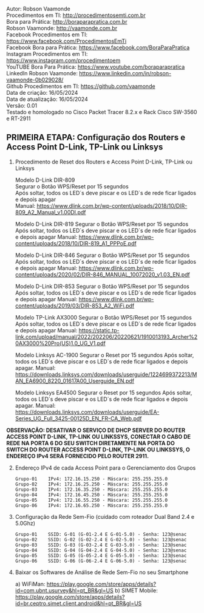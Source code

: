 Autor: Robson Vaamonde<br>
Procedimentos em TI: http://procedimentosemti.com.br<br>
Bora para Prática: http://boraparapratica.com.br<br>
Robson Vaamonde: http://vaamonde.com.br<br>
Facebook Procedimentos em TI: https://www.facebook.com/ProcedimentosEmTi<br>
Facebook Bora para Prática: https://www.facebook.com/BoraParaPratica<br>
Instagram Procedimentos em TI: https://www.instagram.com/procedimentoem<br>
YouTUBE Bora Para Prática: https://www.youtube.com/boraparapratica<br>
LinkedIn Robson Vaamonde: https://www.linkedin.com/in/robson-vaamonde-0b029028/<br>
Github Procedimentos em TI: https://github.com/vaamonde<br>
Data de criação: 16/05/2024<br>
Data de atualização: 16/05/2024<br>
Versão: 0.01<br>
Testado e homologado no Cisco Packet Tracer 8.2.x e Rack Cisco SW-3560 e RT-2911

## PRIMEIRA ETAPA: Configuração dos Routers e Access Point D-Link, TP-Link ou Linksys

01. Procedimento de Reset dos Routers e Access Point D-Link, TP-Link ou Linksys

	Modelo D-Link DIR-809<br>
	Segurar o Botão WPS/Reset por 15 segundos<br>
	Após soltar, todos os LED´s deve piscar e os LED´s de rede ficar ligados e depois apagar<br>
	Manual: https://www.dlink.com.br/wp-content/uploads/2018/10/DIR-809_A2_Manual_v1.00DI.pdf

	Modelo D-Link DIR-819
	Segurar o Botão WPS/Reset por 15 segundos
	Após soltar, todos os LED´s deve piscar e os LED´s de rede ficar ligados e depois apagar
	Manual: https://www.dlink.com.br/wp-content/uploads/2018/10/DIR-819_A1_PPPoE.pdf

	Modelo D-Link DIR-846
	Segurar o Botão WPS/Reset por 15 segundos
	Após soltar, todos os LED´s deve piscar e os LED´s de rede ficar ligados e depois apagar
	Manual: https://www.dlink.com.br/wp-content/uploads/2020/02/DIR-846_MANUAL_10072020_v1.03_EN.pdf

	Modelo D-Link DIR-853
	Segurar o Botão WPS/Reset por 15 segundos
	Após soltar, todos os LED´s deve piscar e os LED´s de rede ficar ligados e depois apagar
	Manual: https://www.dlink.com.br/wp-content/uploads/2019/03/DIR-853_A2_WiFi.pdf

	Modelo TP-Link AX3000
	Segurar o Botão WPS/Reset por 15 segundos
	Após soltar, todos os LED´s deve piscar e os LED´s de rede ficar ligados e depois apagar
	Manual: https://static.tp-link.com/upload/manual/2022/202206/20220621/1910013193_Archer%20AX3000%20Pro(US)1.0_UG_V1.pdf

	Modelo Linksys AC-1900
	Segurar o Reset por 15 segundos
	Após soltar, todos os LED´s deve piscar e os LED´s de rede ficar ligados e depois apagar.
	Manual: https://downloads.linksys.com/downloads/userguide/1224699372213/MAN_EA6900_8220_01617A00_Userguide_EN.pdf

	Modelo Linksys EA4500
	Segurar o Reset por 15 segundos
	Após soltar, todos os LED´s deve piscar e os LED´s de rede ficar ligados e depois apagar.
	Manual: https://downloads.linksys.com/downloads/userguide/EA-Series_UG_Full_3425-00125D_EN_FR-CA_Web.pdf

**OBSERVAÇÃO: DESATIVAR O SERVIÇO DE DHCP SERVER DO ROUTER ACCESS POINT D-LINK, TP-LINK OU LINKSSYS, CONECTAR O CABO DE REDE NA PORTA 6 DO SEU SWITCH DIRETAMENTE NA PORTA DO SWITCH DO ROUTER ACCESS POINT D-LINK, TP-LINK OU LINKSSYS, O ENDEREÇO IPv4 SERÁ FORNECIDO PELO ROUTER 2911.**

02. Endereço IPv4 de cada Access Point para o Gerenciamento dos Grupos

		Grupo-01	IPv4: 172.16.15.250 - Máscara: 255.255.255.0
		Grupo-02	IPv4: 172.16.25.250 - Máscara: 255.255.255.0
		Grupo-03	IPv4: 172.16.35.250 - Máscara: 255.255.255.0
		Grupo-04	IPv4: 172.16.45.250 - Máscara: 255.255.255.0
		Grupo-05	IPv4: 172.16.55.250 - Máscara: 255.255.255.0
		Grupo-06	IPv4: 172.16.65.250 - Máscara: 255.255.255.0

03. Configuração da Rede Sem-Fio (cuidado com roteador Dual Band 2.4 e 5.0Ghz)

		Grupo-01    SSID: G-01 (G-01-2.4 E G-01-5.0) - Senha: 123@senac
		Grupo-02    SSID: G-02 (G-02-2.4 E G-02-5.0) - Senha: 123@senac
		Grupo-03    SSID: G-03 (G-03-2.4 E G-03-5.0) - Senha: 123@senac
		Grupo-04    SSID: G-04 (G-04-2.4 E G-04-5.0) - Senha: 123@senac
		Grupo-05    SSID: G-05 (G-05-2.4 E G-05-5.0) - Senha: 123@senac
		Grupo-06    SSID: G-06 (G-06-2.4 E G-06-5.0) - Senha: 123@senac

04. Baixar os Softwares de Análise de Rede Sem-Fio no seu Smartphone

	a) WiFiMan: https://play.google.com/store/apps/details?id=com.ubnt.usurvey&hl=pt_BR&gl=US
	b) SIMET Mobile: https://play.google.com/store/apps/details?id=br.ceptro.simet.client.android&hl=pt_BR&gl=US
